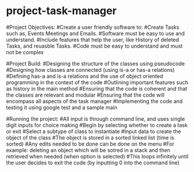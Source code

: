 # project-task-manager
#Project Objectives:
#Create a user friendly software to:
#Create Tasks such as, Events Meetings and Emails. 
#Software must be easy to use and understand.
#Include features that help the user, like History of deleted Tasks, and reuasble Tasks.
#Code must be easy to understand and must not be complex

#Project Build:
#Designing the structure of the classes using pseudocode 
#Designing how classes are connected (using is-a or has-a relations)
#Defining has-a and is-a relations and the use of object oriented programming in the context of the code
#Outlining important features such as history in the main method
#Ensuring that the code is coherent and that the classes are relevant and modular 
#Ensuring that the code will encompass all aspects of the task manager 
#Implementing the code and testing it using google test and a sample main

#Running the project:
#All input is through command line, and uses single digit inputs for choice making
#Begin by selecting whether to create a task or exit
#Select a subtype of class to instantiate 
#Input data to create the object of the class 
#The object is stored in a sorted linked list (time is sorted)
#Any edits needed to be done can be done on the menu 
#For example: deleting an object which will be sotred in a stack and then retrieved when needed (when option is selected)
#This loops infinitely until the user decides to exit the code (by inputting 0 into the command line)
